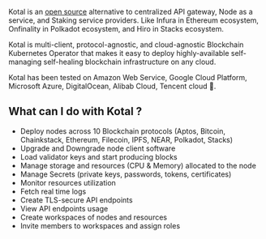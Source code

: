 
Kotal is an [open source](https://github.com/kotalco) alternative to centralized API gateway, Node as a service, and Staking service providers. Like Infura in Ethereum ecosystem, Onfinality in Polkadot ecosystem, and Hiro in Stacks ecosystem. 

Kotal is multi-client, protocol-agnostic, and cloud-agnostic Blockchain Kubernetes Operator that makes it easy to deploy highly-available self-managing self-healing blockchain infrastructure on any cloud.

Kotal has been tested on Amazon Web Service, Google Cloud Platform, Microsoft Azure, DigitalOcean, Alibab Cloud, Tencent cloud 🤯.

## What can I do with Kotal ?

- Deploy nodes across 10 Blockchain protocols (Aptos, Bitcoin, Chainkstack, Ethereum, Filecoin, IPFS, NEAR, Polkadot, Stacks)
- Upgrade and Downgrade node client software
- Load validator keys and start producing blocks
- Manage storage and resources (CPU & Memory) allocated to the node
- Manage Secrets (private keys, passwords, tokens, certificates)
- Monitor resources utilization
- Fetch real time logs
- Create TLS-secure API endpoints
- View API endpoints usage
- Create workspaces of nodes and resources
- Invite members to workspaces and assign roles